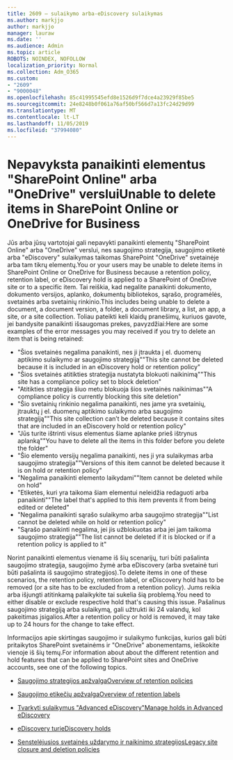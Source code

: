```yaml
---
title: 2609 – sulaikymo arba-eDiscovery sulaikymas
ms.author: markjjo
author: markjjo
manager: lauraw
ms.date: ''
ms.audience: Admin
ms.topic: article
ROBOTS: NOINDEX, NOFOLLOW
localization_priority: Normal
ms.collection: Adm_O365
ms.custom:
- "2609"
- "9000048"
ms.openlocfilehash: 85c41995545efd8e1526d9f7dce4a23929f85be5
ms.sourcegitcommit: 24e8248b0f061a76af50bf566d7a13fc24d29d99
ms.translationtype: MT
ms.contentlocale: lt-LT
ms.lasthandoff: 11/05/2019
ms.locfileid: "37994080"
---
```

# <a name="unable-to-delete-items-in-sharepoint-online-or-onedrive-for-business"></a><span data-ttu-id="eac41-102">Nepavyksta panaikinti elementus "SharePoint Online" arba "OneDrive" verslui</span><span class="sxs-lookup"><span data-stu-id="eac41-102">Unable to delete items in SharePoint Online or OneDrive for Business</span></span>

<span data-ttu-id="eac41-103">Jūs arba jūsų vartotojai gali nepavykti panaikinti elementų "SharePoint Online" arba "OneDrive" verslui, nes saugojimo strategija, saugojimo etiketė arba "eDiscovery" sulaikymas taikomas SharePoint "OneDrive" svetainėje arba tam tikrų elementų.</span><span class="sxs-lookup"><span data-stu-id="eac41-103">You or your users may be unable to delete items in SharePoint Online or OneDrive for Business because a retention policy, retention label, or eDiscovery hold is applied to a SharePoint of OneDrive site or to a specific item.</span></span> <span data-ttu-id="eac41-104">Tai reiškia, kad negalite panaikinti dokumento, dokumento versijos, aplanko, dokumentų bibliotekos, sąrašo, programėlės, svetainės arba svetainių rinkinio.</span><span class="sxs-lookup"><span data-stu-id="eac41-104">This includes being unable to delete a document, a document version, a folder, a document library, a list, an app, a site, or a site collection.</span></span> <span data-ttu-id="eac41-105">Toliau pateikti keli klaidų pranešimų, kuriuos gavote, jei bandysite panaikinti išsaugomas prekes, pavyzdžiai:</span><span class="sxs-lookup"><span data-stu-id="eac41-105">Here are some examples of the error messages you may received if you try to delete an item that is being retained:</span></span>

- <span data-ttu-id="eac41-106">"Šios svetainės negalima panaikinti, nes ji įtraukta į el. duomenų aptikimo sulaikymo ar saugojimo strategiją"</span><span class="sxs-lookup"><span data-stu-id="eac41-106">"This site cannot be deleted because it is included in an eDiscovery hold or retention policy"</span></span>
- <span data-ttu-id="eac41-107">"Šios svetainės atitikties strategija nustatyta blokuoti naikinimą"</span><span class="sxs-lookup"><span data-stu-id="eac41-107">"This site has a compliance policy set to block deletion"</span></span>
- <span data-ttu-id="eac41-108">"Atitikties strategija šiuo metu blokuoja šios svetainės naikinimas"</span><span class="sxs-lookup"><span data-stu-id="eac41-108">"A compliance policy is currently blocking this site deletion"</span></span>
- <span data-ttu-id="eac41-109">"Šio svetainių rinkinio negalima panaikinti, nes jame yra svetainių, įtrauktų į el. duomenų aptikimo sulaikymo arba saugojimo strategiją"</span><span class="sxs-lookup"><span data-stu-id="eac41-109">"This site collection can’t be deleted because it contains sites that are included in an eDiscovery hold or retention policy"</span></span>
- <span data-ttu-id="eac41-110">"Jūs turite ištrinti visus elementus šiame aplanke prieš ištrynus aplanką"</span><span class="sxs-lookup"><span data-stu-id="eac41-110">"You have to delete all the items in this folder before you delete the folder"</span></span>
- <span data-ttu-id="eac41-111">"Šio elemento versijų negalima panaikinti, nes ji yra sulaikymas arba saugojimo strategija"</span><span class="sxs-lookup"><span data-stu-id="eac41-111">"Versions of this item cannot be deleted because it is on hold or retention policy"</span></span>
- <span data-ttu-id="eac41-112">"Negalima panaikinti elemento laikydami"</span><span class="sxs-lookup"><span data-stu-id="eac41-112">"Item cannot be deleted while on hold"</span></span>
- <span data-ttu-id="eac41-113">"Etiketės, kuri yra taikoma šiam elementui neleidžia redaguoti arba panaikinti"</span><span class="sxs-lookup"><span data-stu-id="eac41-113">"The label that's applied to this item prevents it from being edited or deleted"</span></span>
- <span data-ttu-id="eac41-114">"Negalima panaikinti sąrašo sulaikymo arba saugojimo strategija"</span><span class="sxs-lookup"><span data-stu-id="eac41-114">"List cannot be deleted while on hold or retention policy"</span></span>
- <span data-ttu-id="eac41-115">"Sąrašo panaikinti negalima, jei jis užblokuotas arba jei jam taikoma saugojimo strategija"</span><span class="sxs-lookup"><span data-stu-id="eac41-115">"The list cannot be deleted if it is blocked or if a retention policy is applied to it"</span></span>

<span data-ttu-id="eac41-116">Norint panaikinti elementus viename iš šių scenarijų, turi būti pašalinta saugojimo strategija, saugojimo žymė arba eDiscovery (arba svetainė turi būti pašalinta iš saugojimo strategijos).</span><span class="sxs-lookup"><span data-stu-id="eac41-116">To delete items in one of these scenarios, the retention policy, retention label, or eDiscovery hold has to be removed (or a site has to be excluded from a retention policy).</span></span> <span data-ttu-id="eac41-117">Jums reikia arba išjungti atitinkamą palaikykite tai sukelia šią problemą.</span><span class="sxs-lookup"><span data-stu-id="eac41-117">You need to either disable or exclude respective hold that's causing this issue.</span></span> <span data-ttu-id="eac41-118">Pašalinus saugojimo strategiją arba sulaikymą, gali užtrukti iki 24 valandų, kol pakeitimas įsigalios.</span><span class="sxs-lookup"><span data-stu-id="eac41-118">After a retention policy or hold is removed, it may take up to 24 hours for the change to take effect.</span></span> 

<span data-ttu-id="eac41-119">Informacijos apie skirtingas saugojimo ir sulaikymo funkcijas, kurios gali būti pritaikytos SharePoint svetainėms ir "OneDrive" abonementams, ieškokite vienoje iš šių temų.</span><span class="sxs-lookup"><span data-stu-id="eac41-119">For information about about the different retention and hold features that can be applied to SharePoint sites and OneDrive accounts, see one of the following topics.</span></span>

- [<span data-ttu-id="eac41-120">Saugojimo strategijos apžvalga</span><span class="sxs-lookup"><span data-stu-id="eac41-120">Overview of retention policies</span></span>](https://docs.microsoft.com/microsoft-365/compliance/retention-policies)

- [<span data-ttu-id="eac41-121">Saugojimo etikečių apžvalga</span><span class="sxs-lookup"><span data-stu-id="eac41-121">Overview of retention labels</span></span>](https://docs.microsoft.com/microsoft-365/compliance/labels)

- [<span data-ttu-id="eac41-122">Tvarkyti sulaikymus "Advanced eDiscovery"</span><span class="sxs-lookup"><span data-stu-id="eac41-122">Manage holds in Advanced eDiscovery</span></span>](https://docs.microsoft.com/microsoft-365/compliance/managing-holds)

- [<span data-ttu-id="eac41-123">eDiscovery turi</span><span class="sxs-lookup"><span data-stu-id="eac41-123">eDiscovery holds</span></span>](https://docs.microsoft.com/microsoft-365/compliance/ediscovery-cases#step-4-place-content-locations-on-hold)

- [<span data-ttu-id="eac41-124">Senstelėjusios svetainės uždarymo ir naikinimo strategijos</span><span class="sxs-lookup"><span data-stu-id="eac41-124">Legacy site closure and deletion policies</span></span>](https://support.office.com/article/Use-policies-for-site-closure-and-deletion-A8280D82-27FD-48C5-9ADF-8A5431208BA5)
